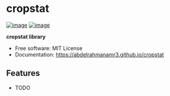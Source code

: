 # cropstat


[![image](https://img.shields.io/pypi/v/cropstat.svg)](https://pypi.python.org/pypi/cropstat)
[![image](https://img.shields.io/conda/vn/conda-forge/cropstat.svg)](https://anaconda.org/conda-forge/cropstat)


**cropstat library**


-   Free software: MIT License
-   Documentation: https://abdelrahmanamr3.github.io/cropstat
    

## Features

-   TODO

